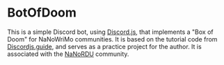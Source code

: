 # BotOfDoom
This is a simple Discord bot, using [Discord.js](https://discord.js), that implements a "Box of Doom" for NaNoWriMo communities.  It is based on the tutorial code from [Discordjs.guide](https://discordjs.guide), and serves as a practice project for the author.  It is associated with the [NaNoRDU](https://nanowrimo.org/regions/usa-north-carolina-raleigh-durham) community.
